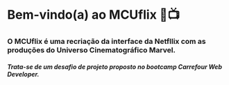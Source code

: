 # Bem-vindo(a) ao MCUflix :movie_camera::tv:
### **O MCUflix é uma recriação da interface da Netfllix com as produções do Universo Cinematográfico Marvel.**

##### Trata-se de um desafio de projeto proposto no bootcamp Carrefour Web Developer.